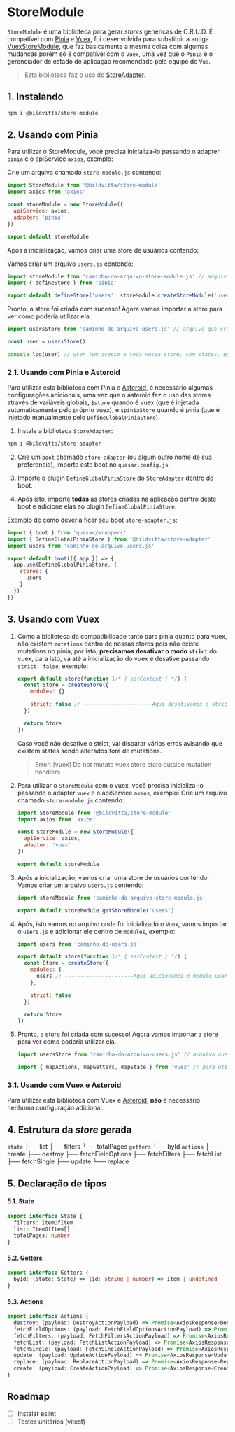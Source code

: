 # StoreModule
`StoreModule` é uma biblioteca para gerar *stores* genéricas de C.R.U.D. É compatível com [Pinia](https://pinia.vuejs.org/) e [Vuex](https://vuex.vuejs.org/), foi desenvolvida para substituir a antiga [VuexStoreModule](https://github.com/bildvitta/vuex-store-module), que faz basicamente a mesma coisa com algumas mudanças porém só é compatível com o `Vuex`, uma vez que o `Pinia` é o gerenciador de estado de aplicação recomendado pela equipe do `Vue`.

> Esta biblioteca faz o uso do [StoreAdapter](https://github.com/bildvitta/store-adapter).

## 1. Instalando
```bash
npm i @bildvitta/store-module
```

## 2. Usando com Pinia
Para utilizar o StoreModule, você precisa inicializa-lo passando o adapter `pinia` e o apiService `axios`, exemplo:

Crie um arquivo chamado `store-module.js` contendo:
```js
import StoreModule from '@bildvitta/store-module'
import axios from 'axios'

const storeModule = new StoreModule({
  apiService: axios,
  adapter: 'pinia'
})

export default storeModule
```

Após a inicialização, vamos criar uma store de usuários contendo:

Vamos criar um arquivo `users.js` contendo:
```js
import storeModule from 'caminho-do-arquivo-store-module.js' // arquivo que inicializamos o StoreModule
import { defineStore } from 'pinia'

export default defineStore('users', storeModule.createStoreModule('users'))
```

Pronto, a store foi criada com sucesso! Agora vamos importar a store para ver como poderia utilizar ela.

```js
import usersStore from 'caminho-do-arquivo-users.js' // arquivo que criamos nossa store de usuários.

const user = usersStore()

console.log(user) // user tem acesso a toda nossa store, com states, getters e actions.
```

### 2.1. Usando com Pinia e Asteroid
Para utilizar esta biblioteca com Pinia e [Asteroid](https://github.com/bildvitta/asteroid), é necessário algumas configurações adicionais, uma vez que o asteroid faz o uso das stores através de variáveis globais, `$store` quando é vuex (que é injetada automaticamente pelo próprio vuex), e `$piniaStore` quando é pinia (que é injetado manualmente pelo `DefineGlobalPiniaStore`).

1. Instale a biblioteca `StoreAdapter`:
```bash
npm i @bildvitta/store-adapter
```

2. Crie um `boot` chamado `store-adapter` (ou algum outro nome de sua preferencia), importe este boot no `quasar.config.js`.

3. Importe o plugin `DefineGlobalPiniaStore` do `StoreAdapter` dentro do boot.

4. Após isto, importe **todas** as stores criadas na aplicação dentro deste boot e adicione elas ao plugin `DefineGlobalPiniaStore`.

Exemplo de como deveria ficar seu boot `store-adapter.js`:
```js
import { boot } from 'quasar/wrappers'
import { DefineGlobalPiniaStore } from '@bildvitta/store-adapter'
import users from 'caminho-do-arquivo-users.js'

export default boot(({ app }) => {
  app.use(DefineGlobalPiniaStore, {
    stores: {
      users
    }
  })
})
```

## 3. Usando com Vuex
1. Como a biblioteca da compatibilidade tanto para pinia quanto para vuex, não existem `mutations` dentro de nossas stores pois não existe mutations no pinia, por isto, **precisamos desativar o modo `strict`** do vuex, para isto, vá até a inicialização do vuex e desative passando `strict: false`, exemplo:

    ```js
    export default store(function (/* { ssrContext } */) {
      const Store = createStore({
        modules: {},

        strict: false // ----------------------Aqui desativamos o strict!!!----------------------
      })

      return Store
    })
    ```

    Caso você não desative o strict, vai disparar vários erros avisando que existem states sendo alterados fora de mutations.

    > Error: [vuex] Do not mutate vuex store state outside mutation handlers

2. Para utilizar o `StoreModule` com o vuex, você precisa inicializa-lo passando o adapter `vuex` e o apiService `axios`, exemplo:
Crie um arquivo chamado `store-module.js` contendo:

    ```js
    import StoreModule from '@bildvitta/store-module'
    import axios from 'axios'

    const storeModule = new StoreModule({
      apiService: axios,
      adapter: 'vuex'
    })

    export default storeModule
    ```

3. Após a inicialização, vamos criar uma store de usuários contendo:
Vamos criar um arquivo `users.js` contendo:

    ```js
    import storeModule from 'caminho-do-arquivo-store-module.js'

    export default storeModule.getStoreModule('users')
    ```

4. Após, isto vamos no arquivo onde foi inicializado o `Vuex`, vamos importar o `users.js` e adicionar ele dentro de `modules`, exemplo:
    ```js
    import users from 'caminho-do-users.js'

    export default store(function (/* { ssrContext } */) {
      const Store = createStore({
        modules: {
          users // ----------------------Aqui adicionamos o modulo users!!!----------------------
        },

        strict: false
      })

      return Store
    })
    ```

5. Pronto, a store foi criada com sucesso! Agora vamos importar a store para ver como poderia utilizar ela.
    ```js
    import usersStore from 'caminho-do-arquivo-users.js' // arquivo que criamos nossa store de usuários.

    import { mapActions, mapGetters, mapState } from 'vuex' // para utilizar o vuex é a forma convencional
    ```

### 3.1. Usando com Vuex e Asteroid
Para utilizar esta biblioteca com Vuex e [Asteroid](https://github.com/bildvitta/asteroid), **não** é necessário nenhuma configuração adicional.

## 4. Estrutura da *store* gerada
`state`
├── list
├── filters
└── totalPages
`getters`
└── byId
`actions`
├── create
├── destroy
├── fetchFieldOptions
├── fetchFilters
├── fetchList
├── fetchSingle
├── update
└── replace

## 5. Declaração de tipos
#### 5.1. State
```ts
export interface State {
  filters: ItemOfItem
  list: ItemOfItem[]
  totalPages: number
}
```

#### 5.2. Getters
```ts
export interface Getters {
  byId: (state: State) => (id: string | number) => Item | undefined
}
```

#### 5.3. Actions
```ts
export interface Actions {
  destroy: (payload: DestroyActionPayload) => Promise<AxiosResponse<DestroyApiResponse>>
  fetchFieldOptions: (payload: FetchFieldOptionsActionPayload) => Promise<AxiosResponse<FetchFieldOptionsApiResponse>>
  fetchFilters: (payload: FetchFiltersActionPayload) => Promise<AxiosResponse<FetchFiltersApiResponse>>
  fetchList: (payload: FetchListActionPayload) => Promise<AxiosResponse<FetchListApiResponse>>
  fetchSingle: (payload: FetchSingleActionPayload) => Promise<AxiosResponse<FetchSingleApiResponse>>
  update: (payload: UpdateActionPayload) => Promise<AxiosResponse<UpdateApiResponse>>
  replace: (payload: ReplaceActionPayload) => Promise<AxiosResponse<ReplaceApiResponse>>
  create: (payload: CreateActionPayload) => Promise<AxiosResponse<CreateApiResponse>>
}
```


## Roadmap
- [ ] Instalar eslint
- [ ] Testes unitários (vitest)
